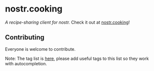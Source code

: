 # nostr.cooking

_A recipe-sharing client for nostr._
Check it out at [nostr.cooking](https://zap.cooking)!

## Contributing

Everyone is welcome to contribute.

Note: The tag list is [here](https://github.com/github-tijlxyz/nostr.cooking/blob/main/src/lib/consts.ts#L22), please add useful tags to this list so they work with autocompletion.
